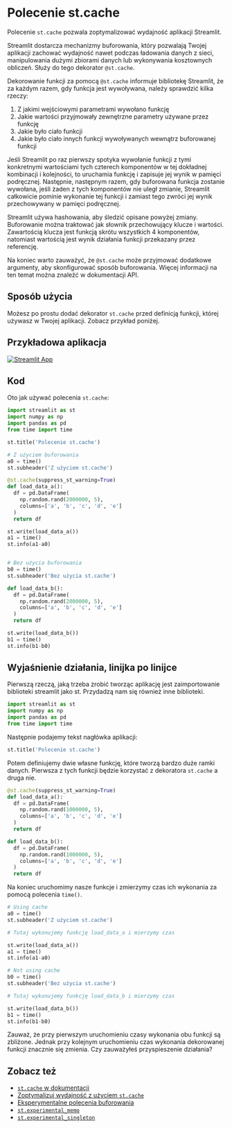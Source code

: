 # Polecenie st.cache

Polecenie `st.cache` pozwala zoptymalizować wydajność aplikacji Streamlit.

Streamlit dostarcza mechanizmy buforowania, który pozwalają Twojej aplikacji zachować wydajność nawet podczas ładowania danych z sieci, manipulowania dużymi zbiorami danych lub wykonywania kosztownych obliczeń. Służy do tego dekorator `@st.cache`.

Dekorowanie funkcji za pomocą `@st.cache` informuje bibliotekę Streamlit, że za każdym razem, gdy funkcja jest wywoływana, należy sprawdzić kilka rzeczy:

1. Z jakimi wejściowymi parametrami wywołano funkcję
2. Jakie wartości przyjmowały zewnętrzne parametry używane przez funkcję
3. Jakie było ciało funkcji
4. Jakie było ciało innych funkcji wywoływanych wewnątrz buforowanej funkcji


Jeśli Streamlit po raz pierwszy spotyka wywołanie funkcji z tymi konkretnymi wartościami tych czterech komponentów w tej dokładnej kombinacji i kolejności, to uruchamia funkcję i zapisuje jej wynik w pamięci podręcznej. Następnie, następnym razem, gdy buforowana funkcja zostanie wywołana, jeśli żaden z tych komponentów nie uległ zmianie, Streamlit całkowicie pominie wykonanie tej funkcji i zamiast tego zwróci jej wynik przechowywany w pamięci podręcznej.

Streamlit używa hashowania, aby śledzić opisane powyżej zmiany. Buforowanie można traktować jak słownik przechowujący klucze i wartości. Zawartością klucza jest funkcją skrótu wszystkich 4 komponentów, natomiast wartością jest wynik działania funkcji przekazany przez referencję.

Na koniec warto zauważyć, że `@st.cache` może przyjmować dodatkowe argumenty, aby skonfigurować sposób buforowania. Więcej informacji na ten temat można znaleźć w dokumentacji API.

## Sposób użycia

Możesz po prostu dodać dekorator `st.cache` przed definicją funkcji, której używasz w Twojej aplikacji. Zobacz przykład poniżej.

## Przykładowa aplikacja

[![Streamlit App](https://static.streamlit.io/badges/streamlit_badge_black_white.svg)](https://share.streamlit.io/dataprofessor/st.cache/)

## Kod

Oto jak używać polecenia `st.cache`:
```python
import streamlit as st
import numpy as np
import pandas as pd
from time import time

st.title('Polecenie st.cache')

# Z użyciem buforowania
a0 = time()
st.subheader('Z użyciem st.cache')

@st.cache(suppress_st_warning=True)
def load_data_a():
  df = pd.DataFrame(
    np.random.rand(2000000, 5),
    columns=['a', 'b', 'c', 'd', 'e']
  )
  return df

st.write(load_data_a())
a1 = time()
st.info(a1-a0)


# Bez użycia buforowania
b0 = time()
st.subheader('Bez użycia st.cache')

def load_data_b():
  df = pd.DataFrame(
    np.random.rand(2000000, 5),
    columns=['a', 'b', 'c', 'd', 'e']
  )
  return df

st.write(load_data_b())
b1 = time()
st.info(b1-b0)
```

## Wyjaśnienie działania, linijka po linijce
Pierwszą rzeczą, jaką trzeba zrobić tworząc aplikację jest zaimportowanie biblioteki streamlit jako st. Przydadzą nam się również inne biblioteki.

```python
import streamlit as st
import numpy as np
import pandas as pd
from time import time
```

Następnie podajemy tekst nagłówka aplikacji:
```python
st.title('Polecenie st.cache')
```

Potem definiujemy dwie własne funkcję, które tworzą bardzo duże ramki danych. Pierwsza z tych funkcji będzie korzystać z dekoratora `st.cache` a druga nie.

```python
@st.cache(suppress_st_warning=True)
def load_data_a():
  df = pd.DataFrame(
    np.random.rand(1000000, 5),
    columns=['a', 'b', 'c', 'd', 'e']
  )
  return df

def load_data_b():
  df = pd.DataFrame(
    np.random.rand(1000000, 5),
    columns=['a', 'b', 'c', 'd', 'e']
  )
  return df
```

Na koniec uruchomimy nasze funkcje i zmierzymy czas ich wykonania za pomocą polecenia `time()`.

```python
# Using cache
a0 = time()
st.subheader('Z użyciem st.cache')

# Tutaj wykonujemy funkcję load_data_a i mierzymy czas

st.write(load_data_a())
a1 = time()
st.info(a1-a0)

# Not using cache
b0 = time()
st.subheader('Bez użycia st.cache')

# Tutaj wykonujemy funkcję load_data_b i mierzymy czas

st.write(load_data_b())
b1 = time()
st.info(b1-b0)
```
Zauważ, że przy pierwszym uruchomieniu czasy wykonania obu funkcji są zbliżone. Jednak przy kolejnym uruchomieniu czas wykonania dekorowanej funkcji znacznie się zmienia. Czy zauważyłeś przyspieszenie działania?

## Zobacz też
- [`st.cache` w dokumentacji](https://docs.streamlit.io/library/api-reference/performance/st.cache)
- [Zoptymalizuj wydajność z użyciem `st.cache`](https://docs.streamlit.io/library/advanced-features/caching)
- [Eksperymentalne polecenia buforowania](https://docs.streamlit.io/library/advanced-features/experimental-cache-primitives)
- [`st.experimental_memo`](https://docs.streamlit.io/library/api-reference/performance/st.experimental_memo)
- [`st.experimental_singleton`](https://docs.streamlit.io/library/api-reference/performance/st.experimental_singleton)
